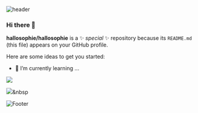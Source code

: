 ![header](https://capsule-render.vercel.app/api?type=waving&color=97DBAE&height=250&section=header&text=HelloWorld!%20&fontSize=40)

### Hi there 👋


**hallosophie/hallosophie** is a ✨ _special_ ✨ repository because its `README.md` (this file) appears on your GitHub profile.

Here are some ideas to get you started:

- 🌱 I’m currently learning ...
<img src="https://img.shields.io/badge/Java-FFCA28?style=flat-square&logo=java&logoColor=blue"/>

<img src="https://img.shields.io/badge/${JavaScript}-${#F7DF1E}?style=${flat}&logo=${JavaScript}&logoColor=${#F7DF1E}"/></a>&nbsp



![Footer](https://capsule-render.vercel.app/api?type=waving&color=97DBAE&height=200&section=footer)
